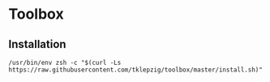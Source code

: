 # Toolbox

## Installation

    /usr/bin/env zsh -c "$(curl -Ls https://raw.githubusercontent.com/tklepzig/toolbox/master/install.sh)"
